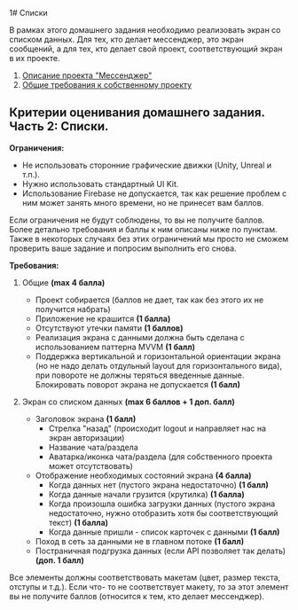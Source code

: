 1# Списки

В рамках этого домашнего задания необходимо реализовать экран со списком данных. Для тех, кто делает мессенджер, это экран сообщений, а для тех, кто делает свой проект, соответствующий экран в их проекте.

1. [Описание проекта "Мессенджер"](https://github.com/polis-vk/2023-android-itmo-hws/tree/task_7#мессенджер)
2. [Общие требования к собственному проекту](https://github.com/polis-vk/2023-android-itmo-hws/tree/task_7#свой-проект)

## Критерии оценивания домашнего задания. Часть 2: Списки.

**Ограничения:**
- Не использовать сторонние графические движки (Unity, Unreal и т.п.).
- Нужно использовать стандартный UI Kit.
- Использование Firebase не допускается, так как решение проблем с ним может занять много времени, но не принесет вам баллов.

Если ограничения не будут соблюдены, то вы не получите баллов. Более детально требования и баллы к ним описаны ниже по пунктам. Также в некоторых случаях без этих ограничений мы просто не сможем проверить ваше задание и попросим выполнить его снова.

**Требования:**

1. Общие **(max 4 балла)**
    - Проект собирается (баллов не дает, так как без этого их не получится набрать)
    - Приложение не крашится **(1 балла)**
    - Отсутствуют утечки памяти **(1 баллов)**
    - Реализация экрана с данными должна быть сделана с использованием паттерна MVVM **(1 балл)**
    - Поддержка вертикальной и горизонтальной ориентации экрана (но не надо делать отдульный layout для горизонтального вида), при повороте не должны теряться введенные данные. Блокировать поворот экрана не допускается **(1 балл)**

3. Экран со списком данных **(max 6 баллов + 1 доп. балл)**
    - Заголовок экрана **(1 балл)**
        - Стрелка "назад" (происходит logout и направляет нас на экран авторизации)
        - Название чата/раздела
        - Аватарка/иконка чата/раздела (для собственного проекта может отсутствовать)
    - Отображение необходимых состояний экрана **(4 балла)**
        - Когда данных нет (пустого экрана недостаточно) **(1 балл)**
        - Когда данные начали грузится (крутилка) **(1 балла)**
        - Когда произошла ошибка загрузки данных (пустого экрана недостаточно, нужно отобразить хотя бы соответствующий текст) **(1 балла)**
        - Когда данные пришли - список карточек с данными **(1 балл)**
    - Поход в сеть за данными не в главном потоке **(1 балл)**
    - Постраничная подгрузка данных (если API позволяет так делать) **(доп. 1 балл)**

Все элементы должны соответствовать макетам (цвет, размер текста, отступы и т.д.). Если что-
то не соответствует макету, то за этот элемент вы не получите баллов (относится
к тем, кто делает мессенджер).
